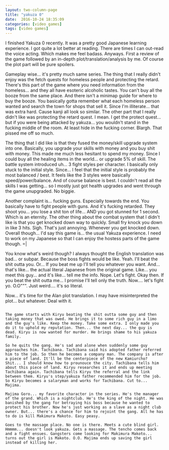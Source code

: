 ```yaml
---
layout: two-column-page 
title: "yakuza 0"
date:  2016-10-24 18:35:09
categories: [video games]
tags: [video games]
---
```


I finished Yakuza 0 recently. It was a pretty good Japanese learning experience. I got quite a lot better at reading. There are times I can out-read the voice acting. Which makes me feel badass. Anyways. First a review of the game followed by an in-depth plot/translation/analysis by me. Of course the plot part will be pure spoilers.

Gameplay wise... it's pretty much same series. The thing that I really didn't enjoy was the fetch quests for homeless people and protecting the retard. There's this part of the game where you need information from the homeless... and they all have esoteric alcoholic tastes. You can't buy all the booze from the same place. And there isn't a minimap guide for where to buy the booze. You basically gotta remember what each homeless person wanted and search the town for shops that sell it. Since I'm illiterate... that was extra hard. Cause kanji all look so similar. The other part that I really didn't like was protecting the retard quest. I mean. I get the protect quest... but if you were being attacked by yakuza... you wouldn't stand in the fucking middle of the room. At least hide in the fucking corner. Blargh. That pissed me off so much. 

The thing that I did like is that they fused the money/skill upgrade system into one. Basically, you upgrade your skills with money and you buy shit with money. This made me much less hesitant to spend my money. Since I could buy all the healing items in the world... or upgrade 5% of skill. The battle system introduced uh... 3 fight styles per character. I basically only stuck to the initial style. Since... I feel that the initial style is probably the most balanced / best. It feels like the 3 styles were basically speed/power/balance. And of course balance is best. I couldn't read all the skills I was getting... so I mostly just got health upgrades and went through the game unupgraded. No biggie.

Another complaint is... fucking guns. Especially towards the end. You basically have to fight people with guns. And it's fucking retarded. They shoot you... you lose a shit ton of life... AND you got stunned for 1 second. Which is an eternity. The other thing about the combat system that I didn't like is that you get knocked down way to quickly. Small fry knock you down in like 3 hits. Sigh. That's just annoying. Whenever you get knocked down. Overall though... I'd say this game is... the usual Yakuza experience. I need to work on my Japanese so that I can enjoy the hostess parts of the game though. =|

You know what's weird though? I always thought the English translation was bad... or subpar. Because the boss fights would be like. Yeah. I'll beat the shit outta you. Or... If you beat me up I'll tell you whatever you want. And... that's like... the actual literal Japanese from the original game. Like... you meet this guy... and it's like... tell me the info. Nope. Let's fight. Okay then. If you beat the shit outta me... I promise I'll tell only the truth. Now.... let's fight yo. O.O""". Just weird.... it's so literal.

Now... it's time for the Alan plot translation. I may have misinterpreted the plot... but whatever. Deal with it.

~~~Major Spoilers Below~~~

The game starts with Kiryu beating the shit outta some guy and then taking money that was owed. He brings it to some rich guy in a limo and the guy's like. Keep the money. Take some extra. I only made you do it to uphold my reputation. Then... the next day... the guy is dead. Kiryu is now wanted for murder. He brings shame to his yakuza family.

So he quits the gang. He's sad and alone when suddenly some guy approaches him. Tachibana. Tachibana said his adopted father referred him to the job. So then he becomes a company man. The company is after a piece of land. It'll be the centerpiece of the new Kamiurcho? Shit... I should know how to prounouce the city. Tachibana tells him about this piece of land. Kiryu researches it and ends up meeting Tachibana again. Tachibana tells Kiryu the referral and the link between them. Kiryu's step/yakuza father recommended him for the job. So Kiryu becomes a salaryman and works for Tachibana. Cut to... Majima.

Majima Goro... my favorite character in the series. He's the manager of the grand. Which is a nightclub. He's the king of the night. He was banished by the gang for betraying his boss because he wanted to protect his brother. Now he's just working as a slave as a night club owner. But... there's a chance for him to rejoint the gang. All he has to do is kill Makimura Makoto. Easy peasy.

Goes to the massage place. No one is there. Meets a cute blind girl. Hmmmm... doesn't look yakuza. Gets a massage. The tencho comes back and a fight ensues. Gangsters come looking for Makimura Makoto... turns out the girl is Makoto. O.O. Majima ends up saving the girl instead of killing her.


